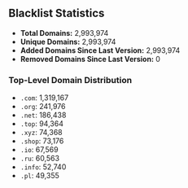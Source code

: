 ## Blacklist Statistics

- **Total Domains:** 2,993,974
- **Unique Domains:** 2,993,974
- **Added Domains Since Last Version:** 2,993,974
- **Removed Domains Since Last Version:** 0

### Top-Level Domain Distribution

-  `.com`: 1,319,167
-  `.org`: 241,976
-  `.net`: 186,438
-  `.top`: 94,364
-  `.xyz`: 74,368
-  `.shop`: 73,176
-  `.io`: 67,569
-  `.ru`: 60,563
-  `.info`: 52,740
-  `.pl`: 49,355

